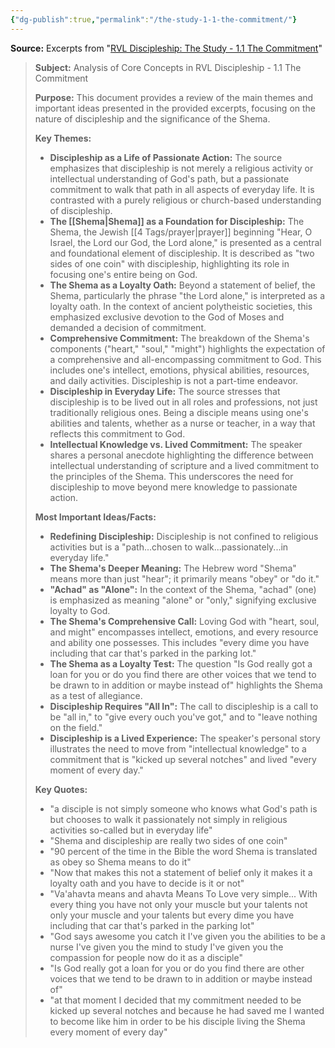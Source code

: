 ```yaml
---
{"dg-publish":true,"permalink":"/the-study-1-1-the-commitment/"}
---
```



**Source:** Excerpts from "[RVL Discipleship: The Study - 1.1 The Commitment](https://youtu.be/lyswXY7dzic?si=Tf3U7cQ_zCCj7-Z4)"

> **Subject:** Analysis of Core Concepts in RVL Discipleship - 1.1 The Commitment
> 
> **Purpose:** This document provides a review of the main themes and important ideas presented in the provided excerpts, focusing on the nature of discipleship and the significance of the Shema.
> 
> **Key Themes:**
> 
> - **Discipleship as a Life of Passionate Action:** The source emphasizes that discipleship is not merely a religious activity or intellectual understanding of God's path, but a passionate commitment to walk that path in all aspects of everyday life. It is contrasted with a purely religious or church-based understanding of discipleship.
> - **The [[Shema\|Shema]] as a Foundation for Discipleship:** The Shema, the Jewish [[4 Tags/prayer\|prayer]] beginning "Hear, O Israel, the Lord our God, the Lord alone," is presented as a central and foundational element of discipleship. It is described as "two sides of one coin" with discipleship, highlighting its role in focusing one's entire being on God.
> - **The Shema as a Loyalty Oath:** Beyond a statement of belief, the Shema, particularly the phrase "the Lord alone," is interpreted as a loyalty oath. In the context of ancient polytheistic societies, this emphasized exclusive devotion to the God of Moses and demanded a decision of commitment.
> - **Comprehensive Commitment:** The breakdown of the Shema's components ("heart," "soul," "might") highlights the expectation of a comprehensive and all-encompassing commitment to God. This includes one's intellect, emotions, physical abilities, resources, and daily activities. Discipleship is not a part-time endeavor.
> - **Discipleship in Everyday Life:** The source stresses that discipleship is to be lived out in all roles and professions, not just traditionally religious ones. Being a disciple means using one's abilities and talents, whether as a nurse or teacher, in a way that reflects this commitment to God.
> - **Intellectual Knowledge vs. Lived Commitment:** The speaker shares a personal anecdote highlighting the difference between intellectual understanding of scripture and a lived commitment to the principles of the Shema. This underscores the need for discipleship to move beyond mere knowledge to passionate action.
> 
> **Most Important Ideas/Facts:**
> 
> - **Redefining Discipleship:** Discipleship is not confined to religious activities but is a "path...chosen to walk...passionately...in everyday life."
> - **The Shema's Deeper Meaning:** The Hebrew word "Shema" means more than just "hear"; it primarily means "obey" or "do it."
> - **"Achad" as "Alone":** In the context of the Shema, "achad" (one) is emphasized as meaning "alone" or "only," signifying exclusive loyalty to God.
> - **The Shema's Comprehensive Call:** Loving God with "heart, soul, and might" encompasses intellect, emotions, and every resource and ability one possesses. This includes "every dime you have including that car that's parked in the parking lot."
> - **The Shema as a Loyalty Test:** The question "Is God really got a loan for you or do you find there are other voices that we tend to be drawn to in addition or maybe instead of" highlights the Shema as a test of allegiance.
> - **Discipleship Requires "All In":** The call to discipleship is a call to be "all in," to "give every ouch you've got," and to "leave nothing on the field."
> - **Discipleship is a Lived Experience:** The speaker's personal story illustrates the need to move from "intellectual knowledge" to a commitment that is "kicked up several notches" and lived "every moment of every day."
> 
> **Key Quotes:**
> 
> - "a disciple is not simply someone who knows what God's path is but chooses to walk it passionately not simply in religious activities so-called but in everyday life"
> - "Shema and discipleship are really two sides of one coin"
> - "90 percent of the time in the Bible the word Shema is translated as obey so Shema means to do it"
> - "Now that makes this not a statement of belief only it makes it a loyalty oath and you have to decide is it or not"
> - "Va'ahavta means and ahavta Means To Love very simple... With every thing you have not only your muscle but your talents not only your muscle and your talents but every dime you have including that car that's parked in the parking lot"
> - "God says awesome you catch it I've given you the abilities to be a nurse I've given you the mind to study I've given you the compassion for people now do it as a disciple"
> - "Is God really got a loan for you or do you find there are other voices that we tend to be drawn to in addition or maybe instead of"
> - "at that moment I decided that my commitment needed to be kicked up several notches and because he had saved me I wanted to become like him in order to be his disciple living the Shema every moment of every day"
